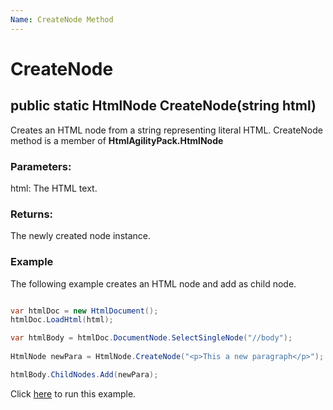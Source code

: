 ```yaml
---
Name: CreateNode Method
---
```


# CreateNode

## public static HtmlNode CreateNode(string html)

Creates an HTML node from a string representing literal HTML. CreateNode method is a member of **HtmlAgilityPack.HtmlNode**

### Parameters:

html: The HTML text.

### Returns:

The newly created node instance.

### Example

The following example creates an HTML node and add as child node. 

```csharp

var htmlDoc = new HtmlDocument();
htmlDoc.LoadHtml(html);

var htmlBody = htmlDoc.DocumentNode.SelectSingleNode("//body");
		
HtmlNode newPara = HtmlNode.CreateNode("<p>This a new paragraph</p>");

htmlBody.ChildNodes.Add(newPara);

```

Click [here](https://dotnetfiddle.net/0GtVim) to run this example.
